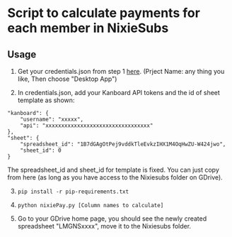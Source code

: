 # Script to calculate payments for each member in NixieSubs

## Usage
1. Get your credentials.json from step 1 
[here](https://developers.google.com/sheets/api/quickstart/python). (Prject Name: any thing you like, Then choose "Desktop App")

2. In credentials.json, add your Kanboard API tokens and the id of sheet template as shown: 
```lang-json
"kanboard": {
    "username": "xxxxx",
    "api": "xxxxxxxxxxxxxxxxxxxxxxxxxxxxxxxxx"
},
"sheet": {
    "spreadsheet_id": "1B7dGAgOtPej9vddkTleEvkzIHX1M4OqHwZU-W424jwo",
    "sheet_id": 0
}
```
The spreadsheet_id and sheet_id for template is fixed. You can just copy from
here (as long as you have access to the Nixiesubs folder on GDrive).

3. `pip install -r pip-requirements.txt`

4. `python nixiePay.py [Column names to calculate]`

5. Go to your GDrive home page, you should see the newly created spreadsheet
   "LMGNSxxxx", move it to the Nixiesubs folder.
